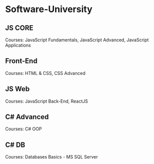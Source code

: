 # Software-University

## JS CORE
Courses:
JavaScript Fundamentals,
JavaScript Advanced,
JavaScript Applications


## Front-End
Courses:
HTML & CSS,
CSS Advanced

## JS Web
Courses:
JavaScript Back-End,
ReactJS

## C# Advanced
Courses:
C# OOP

## C# DB
Courses:
Databases Basics - MS SQL Server
